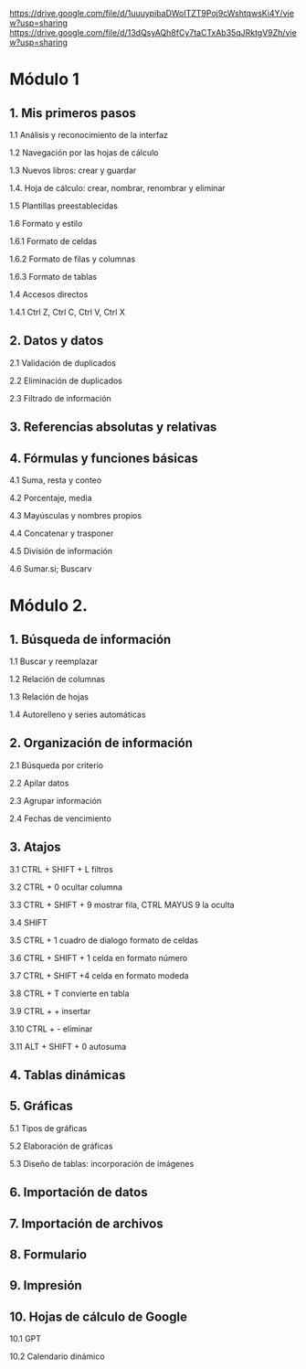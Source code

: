 https://drive.google.com/file/d/1uuuypibaDWoITZT9Poj9cWshtqwsKi4Y/view?usp=sharing
https://drive.google.com/file/d/13dQsyAQh8fCy7taCTxAb35qJRktgV9Zh/view?usp=sharing
# Módulo 1
## 1. Mis primeros pasos
   
1.1 Análisis y reconocimiento de la interfaz

1.2 Navegación por las hojas de cálculo

1.3 Nuevos libros: crear y guardar

1.4. Hoja de cálculo: crear, nombrar, renombrar y eliminar

1.5 Plantillas preestablecidas

1.6 Formato y estilo

1.6.1 Formato de celdas

1.6.2 Formato de filas y columnas

1.6.3 Formato de tablas

1.4 Accesos directos

1.4.1 Ctrl Z, Ctrl C, Ctrl V, Ctrl X

## 2. Datos y datos

2.1 Validación de duplicados

2.2 Eliminación de duplicados

2.3 Filtrado de información

## 3. Referencias absolutas y relativas
## 4. Fórmulas y funciones básicas
4.1 Suma, resta y conteo

4.2 Porcentaje, media

4.3 Mayúsculas y nombres propios

4.4 Concatenar y trasponer

4.5 División de información

4.6 Sumar.si; Buscarv

# Módulo 2.
## 1. Búsqueda de información
1.1 Buscar y reemplazar

1.2 Relación de columnas

1.3 Relación de hojas

1.4 Autorelleno y series automáticas

## 2. Organización de información
2.1 Búsqueda por criterio

2.2 Apilar datos

2.3 Agrupar información

2.4 Fechas de vencimiento

## 3. Atajos
3.1 CTRL + SHIFT + L     filtros

3.2 CTRL + 0      ocultar columna

3.3 CTRL + SHIFT + 9 mostrar fila, CTRL MAYUS 9 la oculta

3.4 SHIFT  

3.5 CTRL + 1  cuadro de dialogo formato de celdas

3.6 CTRL + SHIFT + 1   celda en formato número

3.7 CTRL + SHIFT +4    celda en formato modeda

3.8 CTRL + T   convierte en tabla

3.9 CTRL + +  insertar

3.10 CTRL + -  eliminar

3.11 ALT + SHIFT + 0 autosuma

## 4. Tablas dinámicas
## 5. Gráficas
5.1 Tipos de gráficas

5.2 Elaboración de gráficas

5.3 Diseño de tablas: incorporación de imágenes

## 6. Importación de datos
## 7. Importación de archivos
## 8. Formulario
## 9. Impresión
## 10. Hojas de cálculo de Google
10.1 GPT

10.2 Calendario dinámico
